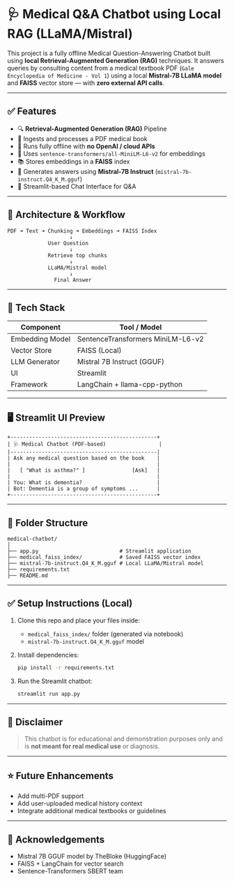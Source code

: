 # 🩺 Medical Q&A Chatbot using Local RAG (LLaMA/Mistral)

This project is a fully offline Medical Question-Answering Chatbot built using **local Retrieval-Augmented Generation (RAG)** techniques. It answers queries by consulting content from a medical textbook PDF (`Gale Encyclopedia of Medicine - Vol 1`) using a local **Mistral-7B LLaMA model** and **FAISS** vector store — with **zero external API calls**.

---

## ✅ Features

- 🔍 **Retrieval-Augmented Generation (RAG)** Pipeline
- 📄 Ingests and processes a PDF medical book
- 🔐 Runs fully offline with **no OpenAI / cloud APIs**
- 🧠 Uses `sentence-transformers/all-MiniLM-L6-v2` for embeddings
- 📚 Stores embeddings in a **FAISS** index
- 🦙 Generates answers using **Mistral-7B Instruct** (`mistral-7b-instruct.Q4_K_M.gguf`)
- 💬 Streamlit-based Chat Interface for Q&A

---

## 🚀 Architecture & Workflow

```
PDF ➜ Text ➜ Chunking ➜ Embeddings ➜ FAISS Index
                    ↓
             User Question
                    ↓
             Retrieve top chunks
                    ↓
             LLaMA/Mistral model
                    ↓
               Final Answer
```

---

## 🧠 Tech Stack

| Component          | Tool / Model                                |
|-------------------|----------------------------------------------|
| Embedding Model    | SentenceTransformers MiniLM-L6-v2            |
| Vector Store       | FAISS (Local)                                |
| LLM Generator      | Mistral 7B Instruct (GGUF)                   |
| UI                 | Streamlit                                    |
| Framework          | LangChain + llama-cpp-python                 |

---

## 🖥 Streamlit UI Preview

```
+-----------------------------------------------+
| 🩺 Medical Chatbot (PDF-based)                 |
|-----------------------------------------------|
| Ask any medical question based on the book    |
|                                               |
|   [ "What is asthma?" ]               [Ask]   |
|                                               |
| You: What is dementia?                        |
| Bot: Dementia is a group of symptoms ...      |
+-----------------------------------------------+
```

---

## 📂 Folder Structure

```
medical-chatbot/
│
├── app.py                          # Streamlit application
├── medical_faiss_index/            # Saved FAISS vector index
├── mistral-7b-instruct.Q4_K_M.gguf # Local LLaMA/Mistral model
├── requirements.txt
├── README.md
```

---

## ✅ Setup Instructions (Local)

1. Clone this repo and place your files inside:
   - `medical_faiss_index/` folder (generated via notebook)
   - `mistral-7b-instruct.Q4_K_M.gguf` model

2. Install dependencies:
   ```bash
   pip install -r requirements.txt
   ```

3. Run the Streamlit chatbot:
   ```bash
   streamlit run app.py
   ```

---

## 📄 Disclaimer

> This chatbot is for educational and demonstration purposes only and is **not meant for real medical use** or diagnosis.

---

## ⭐ Future Enhancements

- Add multi-PDF support  
- Add user-uploaded medical history context  
- Integrate additional medical textbooks or guidelines  

---

## 🙌 Acknowledgements

- Mistral 7B GGUF model by TheBloke (HuggingFace)
- FAISS + LangChain for vector search
- Sentence-Transformers SBERT team


